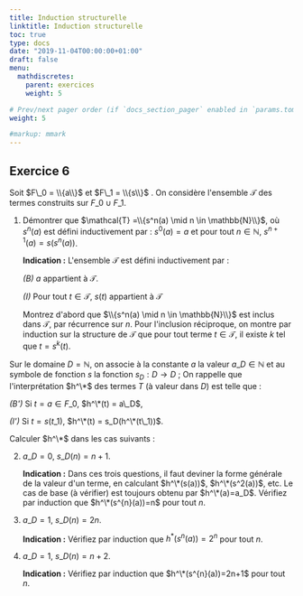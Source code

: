 ```yaml
---
title: Induction structurelle
linktitle: Induction structurelle
toc: true
type: docs
date: "2019-11-04T00:00:00+01:00"
draft: false
menu:
  mathdiscretes:
    parent: exercices
    weight: 5

# Prev/next pager order (if `docs_section_pager` enabled in `params.toml`)
weight: 5

#markup: mmark
---
```


## Exercice 6

Soit $F\_0 = \\{a\\}$ et $F\_1 = \\{s\\}$ . On considère l'ensemble $\mathcal{T}$ des termes construits sur $F\_0 \cup F\_1$.

1.  Démontrer que $\mathcal{T} =\\{s^n(a) \mid n \in \mathbb{N}\\}$, où $s^n(a)$ est défini inductivement par : $s^0(a)=a$ et pour tout $n \in \mathbb{N}$, $s^{n+1}(a) = s(s^n(a))$.

    **Indication :** L'ensemble $\mathcal{T}$ est défini inductivement par :

    _(B)_ $a$ appartient à  $\mathcal{T}$.

    _(I)_ Pour tout $t \in \mathcal{T}$, $s(t)$ appartient à $\mathcal{T}$

    Montrez d'abord que $\\{s^n(a) \mid n \in \mathbb{N}\\}$ est inclus dans $\mathcal{T}$, par récurrence sur $n$. Pour l'inclusion réciproque, on montre par induction sur la structure de $\mathcal{T}$ que pour tout terme $t \in \mathcal{T}$, il existe $k$ tel que $t = s^k(t)$.

Sur le domaine $D = \mathbb{N}$, on associe à la constante $a$ la valeur $a\_D \in \mathbb{N}$ et au symbole de fonction $s$ la fonction $s_D : D \longrightarrow D$ ; On rappelle que l'interprétation $h^\*$ des termes $T$ (à valeur dans $D$) est telle que :

_(B')_ Si $t = a \in F\_0$, $h^\*(t) = a\_D$,

_(I')_ Si $t = s(t\_1)$, $h^\*(t) = s_D(h^\*(t\_1))$.

Calculer $h^\*$ dans les cas suivants :

2.  $a\_D = 0$, $s\_D(n) = n + 1$.

    **Indication :** Dans ces trois questions, il faut deviner la forme générale de la valeur d'un terme, en calculant $h^\*(s(a))$, $h^\*(s^2(a))$, etc. Le cas de base (à vérifier) est toujours obtenu par $h^\*(a)=a_D$. Vérifiez par induction que $h^\*(s^{n}(a))=n$ pour tout $n$.

3.  $a\_D = 1$, $s\_D(n) = 2n$.

    **Indication :** Vérifiez par induction que $h^*(s^{n}(a))=2^n$ pour tout $n$.

4.  $a\_D = 1$, $s\_D(n) = n + 2$.

    **Indication :** Vérifiez par induction que $h^\*(s^{n}(a))=2n+1$ pour tout $n$.
